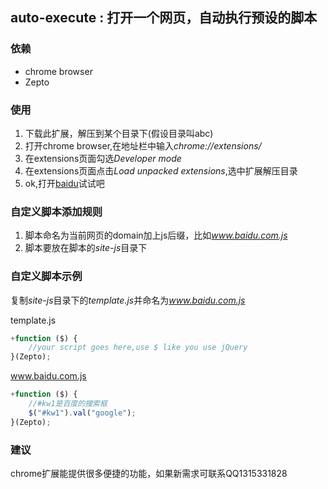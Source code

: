 auto-execute : 打开一个网页，自动执行预设的脚本
------------------------------------------
### 依赖
* chrome browser
* Zepto

### 使用
1. 下载此扩展，解压到某个目录下(假设目录叫abc)
2. 打开chrome browser,在地址栏中输入*chrome://extensions/*
3. 在extensions页面勾选*Developer mode*
4. 在extensions页面点击*Load unpacked extensions*,选中扩展解压目录
5. ok,打开[baidu](http://www.baidu.com)试试吧

### 自定义脚本添加规则
1. 脚本命名为当前网页的domain加上js后缀，比如*www.baidu.com.js*
2. 脚本要放在脚本的*site-js*目录下

### 自定义脚本示例
复制*site-js*目录下的*template.js*并命名为*www.baidu.com.js*

template.js
```javascript
+function ($) {
    //your script goes here,use $ like you use jQuery
}(Zepto);
```

www.baidu.com.js
```javascript
+function ($) {
    //#kw1是百度的搜索框
    $("#kw1").val("google");
}(Zepto);
```

### 建议
chrome扩展能提供很多便捷的功能，如果新需求可联系QQ1315331828
